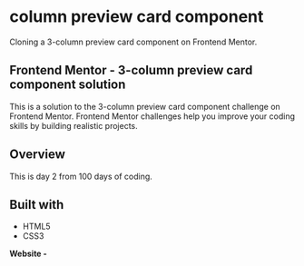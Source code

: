 <h1>column preview card component</h1>
<p>Cloning a 3-column preview card component on Frontend Mentor.</p>

  <h2>Frontend Mentor - 3-column preview card component solution</h2>
<p1>This is a solution to the 3-column preview card component challenge on Frontend Mentor. Frontend Mentor challenges help you improve your coding skills by building realistic projects.</p1>

<h2>Overview</h2>
<p>This is day 2 from 100 days of coding.</p>


<h2>Built with</h2>
<ul>
  <li>HTML5</li>
  <li>CSS3</li>
</ul>

<strong>Website - </strong>
